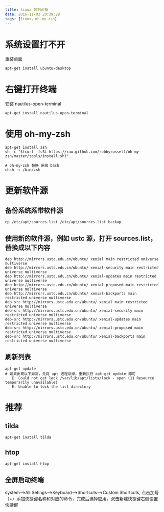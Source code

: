 ```yaml
---
title: linux 装机必备
date: 2016-11-03 20:39:28
tags: [linux，oh-my-zsh]
---
```

# 系统设置打不开
重装桌面
```
apt-get install ubuntu-desktop
```
# 右键打开终端
安装 nautilus-open-terminal
```
apt-get install nautilus-open-terminal
```
# 使用 oh-my-zsh
```
apt-get install zsh
sh -c "$(curl -fsSL https://raw.github.com/robbyrussell/oh-my-zsh/master/tools/install.sh)"

# oh-my-zsh 替换 系统 bash
chsh -s /bin/zsh
```
# 更新软件源

## 备份系统系带软件源
```
cp /etc/apt/sources.list /etc/apt/sources.list_backup
```
## 使用新的软件源，例如 ustc 源，打开 sources.list，替换成以下内容
```
deb http://mirrors.ustc.edu.cn/ubuntu/ xenial main restricted universe multiverse
deb http://mirrors.ustc.edu.cn/ubuntu/ xenial-security main restricted universe multiverse
deb http://mirrors.ustc.edu.cn/ubuntu/ xenial-updates main restricted universe multiverse
deb http://mirrors.ustc.edu.cn/ubuntu/ xenial-proposed main restricted universe multiverse
deb http://mirrors.ustc.edu.cn/ubuntu/ xenial-backports main restricted universe multiverse
deb-src http://mirrors.ustc.edu.cn/ubuntu/ xenial main restricted universe multiverse
deb-src http://mirrors.ustc.edu.cn/ubuntu/ xenial-security main restricted universe multiverse
deb-src http://mirrors.ustc.edu.cn/ubuntu/ xenial-updates main restricted universe multiverse
deb-src http://mirrors.ustc.edu.cn/ubuntu/ xenial-proposed main restricted universe multiverse
deb-src http://mirrors.ustc.edu.cn/ubuntu/ xenial-backports main restricted universe multiverse
```
## 刷新列表
```
apt-get update
# 如果出现以下异常，先将 apt 进程杀掉，重新执行 apt-get update 即可
   E: Could not get lock /var/lib/apt/lists/lock - open (11 Resource temporarily unavailable)
   E: Unable to lock the list directory
```

# 推荐

## tilda
```
apt-get install tilda
```
## htop
```
apt-get install htop
```
## 全屏启动终端
system-->All Setings-->Keyboard-->Shortcuts-->Custom Shortcuts,
点击加号（+）添加快捷键名称和对应的命令，完成后选择应用。双击新建快捷键右侧设置快捷键

